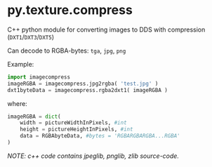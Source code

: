 py.texture.compress
===================

C++ python module for converting images to DDS with compression (<code>DXT1</code>/<code>DXT3</code>/<code>DXT5</code>)

Can decode to RGBA-bytes: <code>tga</code>, <code>jpg</code>, <code>png</code>

Example:
```python
import imagecompress
imageRGBA = imagecompress.jpg2rgba( 'test.jpg' )
dxt1byteData = imagecompress.rgba2dxt1( imageRGBA )
```
where:
```python
imageRGBA = dict(
    width = pictureWidthInPixels, #int
    height = pictureHeightInPixels, #int
    data = RGBAbyteData, #bytes = 'RGBARGBARGBA...RGBA'
)
```

*NOTE: c++ code contains jpeglib, pnglib, zlib source-code.*
